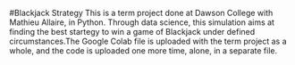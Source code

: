 #Blackjack Strategy
This is a term project done at Dawson College with Mathieu Allaire, in Python. Through data science, this simulation aims at finding the best startegy to win a game of Blackjack under defined circumstances.The Google Colab file is uploaded with the term project as a whole, and the code is uploaded one more time, alone, in a separate file.
